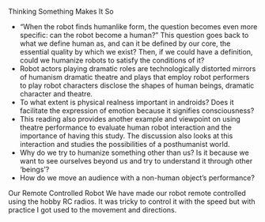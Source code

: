 Thinking Something Makes It So
-	“When the robot finds humanlike form, the question becomes even more specific: can the robot become a human?” This question goes back to what we define human as, and can it be defined by our core, the essential quality by which we exist? Then, if we could have a definition, could we humanize robots to satisfy the conditions of it?
-	Robot actors playing dramatic roles are technologically distorted mirrors of humanism dramatic theatre and plays that employ robot performers to play robot characters disclose the shapes of human beings, dramatic character and theatre. 
-	To what extent is physical realness important in androids? Does it facilitate the expression of emotion because it signifies consciousness? 
-	This reading also provides another example and viewpoint on using theatre performance to evaluate human robot interaction and the importance of having this study. The discussion also looks at this interaction and studies the possibilities of a posthumanist world. 
-	Why do we try to humanize something other than us? Is it because we want to see ourselves beyond us and try to understand it through other ‘beings’?
-	How do we move an audience with a non-human object’s performance? 

Our Remote Controlled Robot 
We have made our robot remote controlled using the hobby RC radios. It was tricky to control it with the speed but with practice I got used to the movement and directions. 
